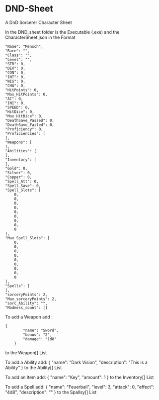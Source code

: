 # DND-Sheet
A DnD Sorcerer Character Sheet

In the DND_sheet folder is the Executable (.exe)
and the CharacterSheet.json in the Format

    "Name": "Mensch",
    "Race": "",
    "Class": "",
    "Level": "",
    "STR": 0,
    "DEX": 0,
    "CON": 0,
    "INT": 0,
    "WIS": 0,
    "CHA": 0,
    "HitPoints": 0,
    "Max_HitPoints": 0,
    "AC": 0,
    "INI": 0,
    "SPEED": 0,
    "HitDice": 0,
    "Max_HitDice": 0,
    "DeathSave_Passed": 0,
    "DeathSave_Failed": 0,
    "Proficiency": 0,
    "Proficiencies": [
    ],
    "Weapons": [
    ],
    "Abilities": [
    ],
    "Inventory": [
    ],
    "Gold": 0,
    "Silver": 0,
    "Copper": 0,
    "Spell_Att": 0,
    "Spell_Save": 0,
    "Spell_Slots": [
        0,
        0,
        0,
        0,
        0,
        0,
        0,
        0,
        0
    ],
    "Max_Spell_Slots": [
        0,
        0,
        0,
        0,
        0,
        0,
        0,
        0,
        0
    ],
    "Spells": [
    ],
    "sorceryPoints": 2,
    "Max_sorceryPoints": 2,
    "sorc_Ability": "",
    "Madness_count": []


To add a Weapon add :

    {
            "name": "Sword",
            "bonus": "2",
            "damage": "1d8"
        }
to the Weapon[] List

To add a Ability add:
    {
            "name": "Dark Vision",
            "description": "This is a Ability"
        }
to the Ability[] List

To add an Item add:
    {
            "name": "Key",
            "amount": 1
        }
to the Inventory[] List

To add a Spell add:
    {
            "name": "Feuerball",
            "level": 3,
            "attack": 0,
            "effect": "4d8",
            "description": ""
        }
to the Spallsy[] List